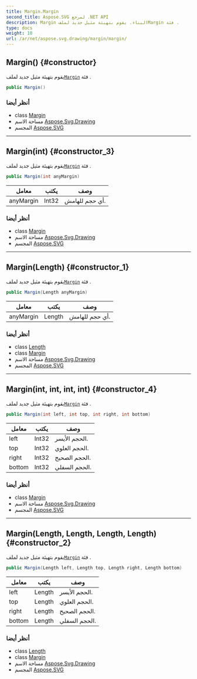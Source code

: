 ```yaml
---
title: Margin.Margin
second_title: Aspose.SVG لمرجع .NET API
description: Margin البناء. يقوم بتهيئة مثيل جديد لملفMargin فئة .
type: docs
weight: 10
url: /ar/net/aspose.svg.drawing/margin/margin/
---
```

## Margin() {#constructor}

يقوم بتهيئة مثيل جديد لملف[`Margin`](../) فئة .

```csharp
public Margin()
```

### أنظر أيضا

* class [Margin](../)
* مساحة الاسم [Aspose.Svg.Drawing](../../margin/)
* المجسم [Aspose.SVG](../../../)

---

## Margin(int) {#constructor_3}

يقوم بتهيئة مثيل جديد لملف[`Margin`](../) فئة .

```csharp
public Margin(int anyMargin)
```

| معامل | يكتب | وصف |
| --- | --- | --- |
| anyMargin | Int32 | أي حجم للهامش. |

### أنظر أيضا

* class [Margin](../)
* مساحة الاسم [Aspose.Svg.Drawing](../../margin/)
* المجسم [Aspose.SVG](../../../)

---

## Margin(Length) {#constructor_1}

يقوم بتهيئة مثيل جديد لملف[`Margin`](../) فئة .

```csharp
public Margin(Length anyMargin)
```

| معامل | يكتب | وصف |
| --- | --- | --- |
| anyMargin | Length | أي حجم للهامش. |

### أنظر أيضا

* class [Length](../../length/)
* class [Margin](../)
* مساحة الاسم [Aspose.Svg.Drawing](../../margin/)
* المجسم [Aspose.SVG](../../../)

---

## Margin(int, int, int, int) {#constructor_4}

يقوم بتهيئة مثيل جديد لملف[`Margin`](../) فئة .

```csharp
public Margin(int left, int top, int right, int bottom)
```

| معامل | يكتب | وصف |
| --- | --- | --- |
| left | Int32 | الحجم الأيسر. |
| top | Int32 | الحجم العلوي. |
| right | Int32 | الحجم الصحيح. |
| bottom | Int32 | الحجم السفلي. |

### أنظر أيضا

* class [Margin](../)
* مساحة الاسم [Aspose.Svg.Drawing](../../margin/)
* المجسم [Aspose.SVG](../../../)

---

## Margin(Length, Length, Length, Length) {#constructor_2}

يقوم بتهيئة مثيل جديد لملف[`Margin`](../) فئة .

```csharp
public Margin(Length left, Length top, Length right, Length bottom)
```

| معامل | يكتب | وصف |
| --- | --- | --- |
| left | Length | الحجم الأيسر. |
| top | Length | الحجم العلوي. |
| right | Length | الحجم الصحيح. |
| bottom | Length | الحجم السفلي. |

### أنظر أيضا

* class [Length](../../length/)
* class [Margin](../)
* مساحة الاسم [Aspose.Svg.Drawing](../../margin/)
* المجسم [Aspose.SVG](../../../)


